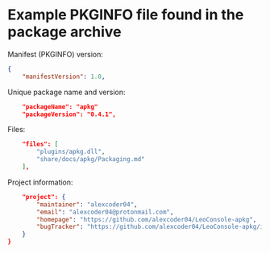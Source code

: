 
# Example PKGINFO file found in the package archive

Manifest (PKGINFO) version:

```json
{
    "manifestVersion": 1.0,
```

Unique package name and version:

```json
    "packageName": "apkg"
    "packageVersion": "0.4.1",
```

Files:

```json
    "files": [
        "plugins/apkg.dll",
        "share/docs/apkg/Packaging.md"
    ],
```

Project information:

```json
    "project": {
        "maintainer": "alexcoder04",
        "email": "alexcoder04@protonmail.com",
        "homepage": "https://github.com/alexcoder04/LeoConsole-apkg",
        "bugTracker": "https://github.com/alexcoder04/LeoConsole-apkg/issues"
    }
}
```

